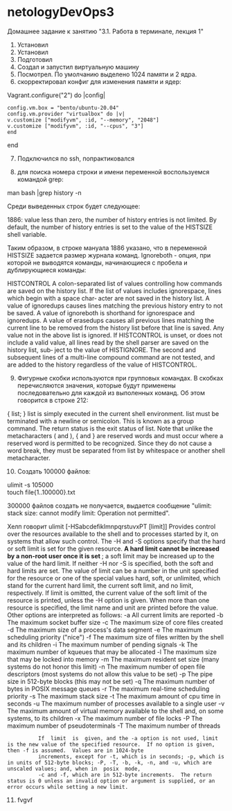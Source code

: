 # netologyDevOps3
Домашнее задание к занятию "3.1. Работа в терминале, лекция 1"
1. Установил 
2. Установил
3. Подготовил
4. Создал и запустил виртуальную машину
5. Посмотрел. По умолчанию выделено 1024 памяти и 2 ядра.
6. скорректировал конфиг для изменения памяти и ядер:

Vagrant.configure("2") do |config|

 	config.vm.box = "bento/ubuntu-20.04"
	config.vm.provider "virtualbox" do |v|
	v.customize ["modifyvm", :id, "--memory", "2048"]
	v.customize ["modifyvm", :id, "--cpus", "3"]
	end
end

7. Подключился по ssh, попрактиковался

8. для поиска номера строки и имени переменной воспользуемся командой grep:

man bash |grep history -n 

Среди выведенных строк будет следующее:

1886:              value  less  than zero, the number of history entries is not limited.  By default, the number of history entries is set to the value of the HISTSIZE shell variable.

Таким образом, в строке мануала 1886 указано, что в переменной HISTSIZE задается размер журнала команд. 
Ignoreboth - опция, при которой не выводятся команды, начинающиеся с пробела и дублирующиеся команды: 

HISTCONTROL
              A  colon-separated list of values controlling how commands are saved on the history list.  If the list of values includes ignorespace, lines which begin with a space char‐
              acter are not saved in the history list.  A value of ignoredups causes lines matching the previous history entry to not be saved.  A value of ignoreboth is  shorthand  for
              ignorespace  and  ignoredups.  A value of erasedups causes all previous lines matching the current line to be removed from the history list before that line is saved.  Any
              value not in the above list is ignored.  If HISTCONTROL is unset, or does not include a valid value, all lines read by the shell parser are saved on the history list, sub‐
              ject  to the value of HISTIGNORE.  The second and subsequent lines of a multi-line compound command are not tested, and are added to the history regardless of the value of
              HISTCONTROL.
	      
9. Фигурные скобки используются при групповых командах. В скобках перечисляются значения, которые будут применены последовательно для каждой из выполенных команд. Об этом говорится в строке 212:

{ list; }
              list  is  simply  executed in the current shell environment.  list must be terminated with a newline or semicolon.  This is known as a group command.  The return status is
              the exit status of list.  Note that unlike the metacharacters ( and ), { and } are reserved words and must occur where a reserved  word  is  permitted  to  be  recognized.
              Since they do not cause a word break, they must be separated from list by whitespace or another shell metacharacter.

10. Создать 100000 файлов: 

ulimit -s 105000  
touch file{1..100000}.txt

300000 файлов создать не получается, выдается сообщение "ulimit: stack size: cannot modify limit: Operation not permitted". 

Хелп говорит
ulimit [-HSabcdefiklmnpqrstuvxPT [limit]]
              Provides control over the resources available to the shell and to processes started by it, on systems that allow such control.  The -H and -S options specify that the hard   or soft limit is set for the given resource.  <b>A hard limit cannot be increased by a non-root user once it is set </b>; a soft limit may be increased up to the value of the hard     limit.  If neither -H nor -S is specified, both the soft and hard limits are set.  The value of limit can be a number in the unit specified for the resource or one of  the    special  values  hard,  soft,  or  unlimited, which stand for the current hard limit, the current soft limit, and no limit, respectively.  If limit is omitted, the current     value of the soft limit of the resource is printed, unless the -H option is given.  When more than one resource is specified, the limit name and unit  are  printed  before       the value.  Other options are interpreted as follows:
              -a     All current limits are reported
              -b     The maximum socket buffer size
              -c     The maximum size of core files created
              -d     The maximum size of a process's data segment
              -e     The maximum scheduling priority ("nice")
              -f     The maximum size of files written by the shell and its children
              -i     The maximum number of pending signals
              -k     The maximum number of kqueues that may be allocated
              -l     The maximum size that may be locked into memory
              -m     The maximum resident set size (many systems do not honor this limit)
              -n     The maximum number of open file descriptors (most systems do not allow this value to be set)
              -p     The pipe size in 512-byte blocks (this may not be set)
              -q     The maximum number of bytes in POSIX message queues
              -r     The maximum real-time scheduling priority
              -s     The maximum stack size
              -t     The maximum amount of cpu time in seconds
              -u     The maximum number of processes available to a single user
              -v     The maximum amount of virtual memory available to the shell and, on some systems, to its children
              -x     The maximum number of file locks
              -P     The maximum number of pseudoterminals
              -T     The maximum number of threads

              If  limit  is  given, and the -a option is not used, limit is the new value of the specified resource.  If no option is given, then -f is assumed.  Values are in 1024-byte
              increments, except for -t, which is in seconds; -p, which is in units of 512-byte blocks; -P, -T, -b, -k, -n, and -u, which are unscaled values; and, when in  posix  mode,
              -c and -f, which are in 512-byte increments.  The return status is 0 unless an invalid option or argument is supplied, or an error occurs while setting a new limit.


11.  fvgvf




